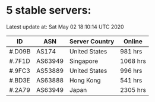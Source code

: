 # 5 stable servers:

Latest update at: Sat May 02 18:10:14 UTC 2020

| ID | ASN | Server Country | Online |
| -- | --- | -------------- | ------ |
| #.D09B | AS174 | United States | 981 hrs |
| #.7F1D | AS63949 | Singapore | 1068 hrs |
| #.9FC3 | AS53889 | United States | 996 hrs |
| #.BD3E | AS63888 | Hong Kong | 541 hrs |
| #.2A79 | AS63949 | Japan | 2305 hrs |

